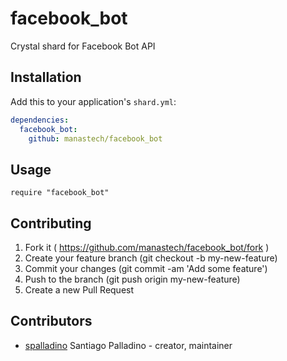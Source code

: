 # facebook_bot

Crystal shard for Facebook Bot API

## Installation

Add this to your application's `shard.yml`:

```yaml
dependencies:
  facebook_bot:
    github: manastech/facebook_bot
```

## Usage

```crystal
require "facebook_bot"
```

## Contributing

1. Fork it ( https://github.com/manastech/facebook_bot/fork )
2. Create your feature branch (git checkout -b my-new-feature)
3. Commit your changes (git commit -am 'Add some feature')
4. Push to the branch (git push origin my-new-feature)
5. Create a new Pull Request

## Contributors

- [spalladino](https://github.com/spalladino) Santiago Palladino - creator, maintainer
